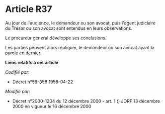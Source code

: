 # Article R37

Au jour de l'audience, le demandeur ou son avocat, puis l'agent judiciaire du Trésor ou son avocat sont entendus en leurs
observations.

Le procureur général développe ses conclusions.

Les parties peuvent alors répliquer, le demandeur ou son avocat ayant la parole en dernier.

**Liens relatifs à cet article**

_Codifié par_:

  - Décret n°58-358 1958-04-22

_Modifié par_:

  - Décret n°2000-1204 du 12 décembre 2000 - art. 1 () JORF 13 décembre 2000 en vigueur le 16 décembre 2000
